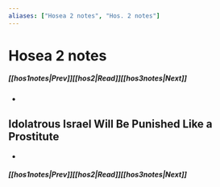 ```yaml
---
aliases: ["Hosea 2 notes", "Hos. 2 notes"]
---
```

# Hosea 2 notes
##### <span class=arrow-left></span>[[hos1notes|Prev]]<span class=navigation-separator></span>[[hos2|Read]]<span class=navigation-separator></span>[[hos3notes|Next]]<span class=arrow-right></span>
- 
## Idolatrous Israel Will Be Punished Like a Prostitute
- 
##### <span class=arrow-left></span>[[hos1notes|Prev]]<span class=navigation-separator></span>[[hos2|Read]]<span class=navigation-separator></span>[[hos3notes|Next]]<span class=arrow-right></span>